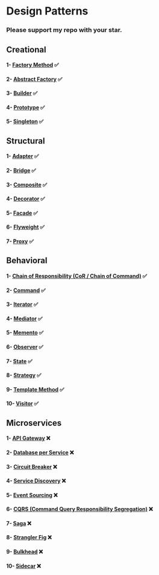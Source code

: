 # Design Patterns
### Please support my repo with your star.

## Creational
#### 1- [Factory Method](src/creational/factory_method) ✅
#### 2- [Abstract Factory](src/creational/abstract_factory) ✅
#### 3- [Builder](src/creational/builder) ✅
#### 4- [Prototype](src/creational/prototype) ✅
#### 5- [Singleton](src/creational/singleton) ✅

## Structural
#### 1- [Adapter](src/structural/adapter) ✅
#### 2- [Bridge](src/structural/bridge) ✅
#### 3- [Composite](src/structural/composite) ✅
#### 4- [Decorator](src/structural/decorator) ✅
#### 5- [Facade](src/structural/facade) ✅
#### 6- [Flyweight](src/structural/flyweight) ✅
#### 7- [Proxy](src/structural/proxy) ✅

## Behavioral
#### 1- [Chain of Responsibility (CoR / Chain of Command)](src/behavioral/cor) ✅
#### 2- [Command](src/behavioral/command) ✅
#### 3- [Iterator](src/behavioral/iterator) ✅
#### 4- [Mediator](src/behavioral/mediator) ✅
#### 5- [Memento](src/behavioral/memento) ✅
#### 6- [Observer](src/behavioral/observer) ✅
#### 7- [State](src/behavioral/state) ✅
#### 8- [Strategy](src/behavioral/strategy) ✅
#### 9- [Template Method](src/behavioral/template_method) ✅
#### 10- [Visitor](src/behavioral/visitor) ✅

## Microservices
#### 1- [API Gateway](src/microservices/api_gateway) ❌
#### 2- [Database per Service](src/microservices/database_per_service) ❌
#### 3- [Circuit Breaker](src/microservices/circuit_breaker) ❌
#### 4- [Service Discovery](src/microservices/service_discovery) ❌
#### 5- [Event Sourcing](src/microservices/event_sourcing) ❌
#### 6- [CQRS (Command Query Responsibility Segregation)](src/microservices/cqrs) ❌
#### 7- [Saga](src/microservices/saga) ❌
#### 8- [Strangler Fig](src/microservices/strangler_fig) ❌
#### 9- [Bulkhead](src/microservices/bulkhead) ❌
#### 10- [Sidecar](src/microservices/sidecar) ❌

